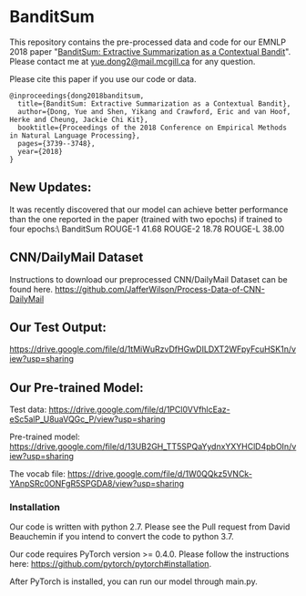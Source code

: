 # BanditSum
This repository contains the pre-processed data and code for our EMNLP 2018 paper "[BanditSum: Extractive Summarization as a Contextual Bandit](https://arxiv.org/abs/1809.09672)". Please contact me at yue.dong2@mail.mcgill.ca for any question.

Please cite this paper if you use our code or data.
```
@inproceedings{dong2018banditsum,
  title={BanditSum: Extractive Summarization as a Contextual Bandit},
  author={Dong, Yue and Shen, Yikang and Crawford, Eric and van Hoof, Herke and Cheung, Jackie Chi Kit},
  booktitle={Proceedings of the 2018 Conference on Empirical Methods in Natural Language Processing},
  pages={3739--3748},
  year={2018}
}
```

## New Updates:
It was recently discovered that our model can achieve better performance than the one reported in the paper (trained with two epochs) if trained to four epochs:\\
BanditSum ROUGE-1 41.68  ROUGE-2 18.78  ROUGE-L 38.00

## CNN/DailyMail Dataset
Instructions to download our preprocessed CNN/DailyMail Dataset can be found here.
https://github.com/JafferWilson/Process-Data-of-CNN-DailyMail

## Our Test Output:
https://drive.google.com/file/d/1tMiWuRzvDfHGwDILDXT2WFpyFcuHSK1n/view?usp=sharing

## Our Pre-trained Model:
Test data: https://drive.google.com/file/d/1PCl0VVfhlcEaz-eSc5alP_U8uaVQGc_P/view?usp=sharing

Pre-trained model: https://drive.google.com/file/d/13UB2GH_TT5SPQaYydnxYXYHClD4pbOIn/view?usp=sharing

The vocab file: https://drive.google.com/file/d/1W0QQkz5VNCk-YAnpSRc0ONFgR5SPGDA8/view?usp=sharing

### Installation
Our code is written with python 2.7. Please see the Pull request from David Beauchemin if you intend to convert the code to python 3.7.

Our code requires PyTorch version >= 0.4.0. Please follow the instructions here: https://github.com/pytorch/pytorch#installation.

After PyTorch is installed, you can run our model through main.py. 

